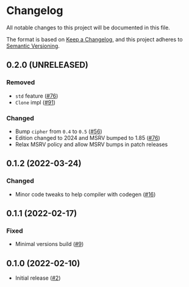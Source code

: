# Changelog

All notable changes to this project will be documented in this file.

The format is based on [Keep a Changelog](https://keepachangelog.com/en/1.0.0/),
and this project adheres to [Semantic Versioning](https://semver.org/spec/v2.0.0.html).

## 0.2.0 (UNRELEASED)
### Removed 
- `std` feature ([#76])
- `Clone` impl ([#91])

### Changed
- Bump `cipher` from `0.4` to `0.5` ([#56])
- Edition changed to 2024 and MSRV bumped to 1.85 ([#76])
- Relax MSRV policy and allow MSRV bumps in patch releases

[#56]: https://github.com/RustCrypto/block-modes/pull/56
[#76]: https://github.com/RustCrypto/block-modes/pull/76
[#91]: https://github.com/RustCrypto/block-modes/pull/91

## 0.1.2 (2022-03-24)
### Changed
- Minor code tweaks to help compiler with codegen ([#16])

[#16]: https://github.com/RustCrypto/block-modes/pull/16

## 0.1.1 (2022-02-17)
### Fixed
- Minimal versions build ([#9])

[#9]: https://github.com/RustCrypto/block-modes/pull/9

## 0.1.0 (2022-02-10)
- Initial release ([#2])

[#2]: https://github.com/RustCrypto/block-modes/pull/2
